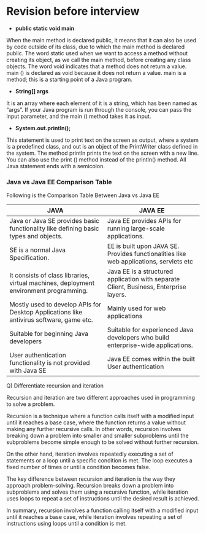 # Revision before interview

- **public static void main**

When the main method is declared public, it means that it can also be
 used by code outside of its class, due to which the main method is 
declared public. The word static used when we want to access a method 
without creating its object, as we call the main method, before creating
 any class objects. The word void indicates that a method does not 
return a value. main () is declared as void because it does not return a
 value. main is a method; this is a starting point of a Java program.

- **String[] args**

It is an array where each element of it is a string, which has been 
named as “args”. If your Java program is run through the console, you 
can pass the input parameter, and the main () method takes it as input.

- **System.out.println();**

This statement is used to print text on the screen as output, where a
 system is a predefined class, and out is an object of the PrintWriter 
class defined in the system. The method println prints the text on the 
screen with a new line. You can also use the print () method instead of 
the println() method. All Java statement ends with a semicolon.

### Java vs Java EE Comparison Table

Following is the Comparison Table Between Java vs Java EE

| **JAVA** | **JAVA EE** |
| --- | --- |
| Java or Java SE provides basic functionality like defining basic types and objects. | Java EE provides APIs for running large-scale applications. |
| SE is a normal Java Specification. | EE is built upon JAVA SE. Provides functionalities like web applications, servlets etc |
| It consists of class libraries, virtual machines, deployment environment programming. | Java EE is a structured application with separate Client, Business, Enterprise layers. |
| Mostly used to develop APIs for Desktop Applications like antivirus software, game etc. | Mainly used for web applications |
| Suitable for beginning Java developers | Suitable for experienced Java developers who build enterprise-wide applications. |
| User authentication functionality is not provided with Java SE | Java EE comes within the built User authentication |

Q) Differentiate recursion and iteration

Recursion and iteration are two different approaches used in programming to solve a problem.

Recursion is a technique where a function calls itself with a modified input until it reaches a base case, where the function returns a value without making any further recursive calls. In other words, recursion involves breaking down a problem into smaller and smaller subproblems until the subproblems become simple enough to be solved without further recursion.

On the other hand, iteration involves repeatedly executing a set of statements or a loop until a specific condition is met. The loop executes a fixed number of times or until a condition becomes false.

The key difference between recursion and iteration is the way they approach problem-solving. Recursion breaks down a problem into subproblems and solves them using a recursive function, while iteration uses loops to repeat a set of instructions until the desired result is achieved.

In summary, recursion involves a function calling itself with a modified input until it reaches a base case, while iteration involves repeating a set of instructions using loops until a condition is met.